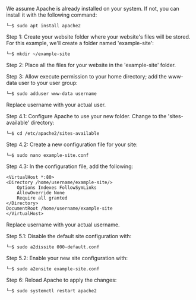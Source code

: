 We assume Apache is already installed on your system. If not, you can install it with the following command:
```
└─$ sudo apt install apache2
```

Step 1: Create your website folder where your website's files will be stored. For this example, we'll create a folder named 'example-site':
```
└─$ mkdir ~/example-site
```

Step 2: Place all the files for your website in the 'example-site' folder.

Step 3: Allow execute permission to your home directory; add the www-data user to your user group:
```
└─$ sudo adduser www-data username
```
Replace username with your actual user.

Step 4.1: Configure Apache to use your new folder. Change to the 'sites-available' directory:
```
└─$ cd /etc/apache2/sites-available
```

Step 4.2: Create a new configuration file for your site:
```
└─$ sudo nano example-site.conf
```

Step 4.3: In the configuration file, add the following:
```
<VirtualHost *:80>
<Directory /home/username/example-site/>
    Options Indexes FollowSymLinks
    AllowOverride None
    Require all granted
</Directory>
DocumentRoot /home/username/example-site 
</VirtualHost>
```
Replace username with your actual username.

Step 5.1: Disable the default site configuration with:
```
└─$ sudo a2dissite 000-default.conf
```

Step 5.2: Enable your new site configuration with:
```
└─$ sudo a2ensite example-site.conf
```

Step 6: Reload Apache to apply the changes:
```
└─$ sudo systemctl restart apache2
```
